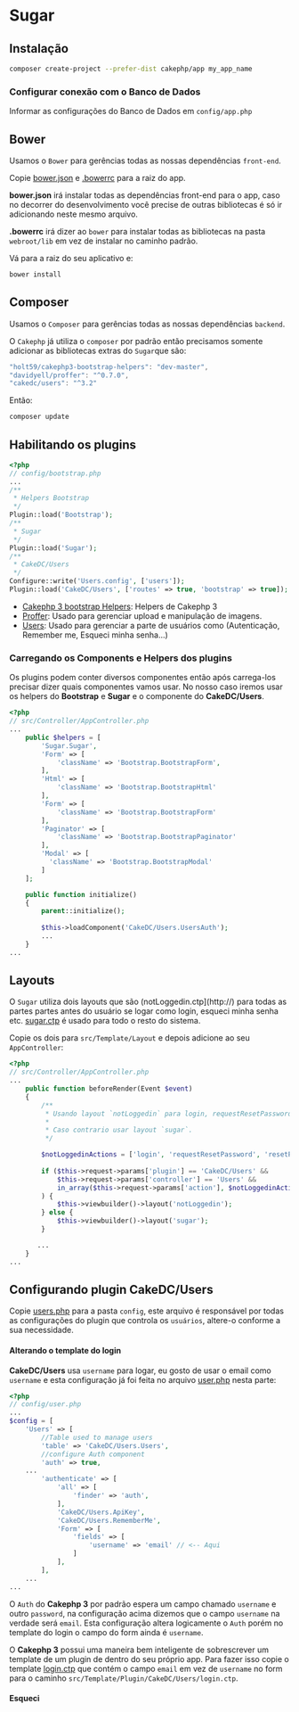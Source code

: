 # Sugar

## Instalação
```bash
composer create-project --prefer-dist cakephp/app my_app_name
```

### Configurar conexão com o Banco de Dados
Informar as configurações do Banco de Dados em `config/app.php`

## Bower
Usamos o `Bower` para gerências todas as nossas dependências `front-end`.

Copie [bower.json](http://) e [.bowerrc](http://) para a raiz do app.

**bower.json** irá instalar todas as dependências front-end para o app, caso no decorrer do desenvolvimento você precise de outras bibliotecas é só ir adicionando neste mesmo arquivo.

**.bowerrc** irá dizer ao `bower` para instalar todas as bibliotecas na pasta `webroot/lib` em vez de instalar no caminho padrão.

Vá para a raiz do seu aplicativo e:

```bash
bower install
```

## Composer
Usamos o `Composer` para gerências todas as nossas dependências `backend`.

O `Cakephp` já utiliza o `composer` por padrão então precisamos somente adicionar as bibliotecas extras do `Sugar`que são:

```javascript
"holt59/cakephp3-bootstrap-helpers": "dev-master",
"davidyell/proffer": "^0.7.0",
"cakedc/users": "^3.2"
```

Então:

```bash
composer update
```

## Habilitando os plugins
```php
<?php
// config/bootstrap.php
...
/**
 * Helpers Bootstrap
 */
Plugin::load('Bootstrap');
/**
 * Sugar
 */
Plugin::load('Sugar');
/**
 * CakeDC/Users
 */
Configure::write('Users.config', ['users']);
Plugin::load('CakeDC/Users', ['routes' => true, 'bootstrap' => true]);
```

- [Cakephp 3 bootstrap Helpers](https://github.com/Holt59/cakephp3-bootstrap-helpers): Helpers de Cakephp 3
- [Proffer](https://github.com/davidyell/CakePHP3-Proffer): Usado para gerenciar upload e manipulação  de imagens.
- [Users](https://github.com/CakeDC/users): Usado para gerenciar a parte de usuários como (Autenticação, Remember me, Esqueci minha senha...)

### Carregando os Components e Helpers dos plugins
Os plugins podem conter diversos componentes então após carrega-los precisar dizer quais componentes vamos usar.
No nosso caso iremos usar os helpers do **Bootstrap** e **Sugar** e o componente do **CakeDC/Users**.

```php
<?php
// src/Controller/AppController.php
...
    public $helpers = [
        'Sugar.Sugar',
        'Form' => [
            'className' => 'Bootstrap.BootstrapForm',
        ],
        'Html' => [
            'className' => 'Bootstrap.BootstrapHtml'
        ],
        'Form' => [
            'className' => 'Bootstrap.BootstrapForm'
        ],
        'Paginator' => [
            'className' => 'Bootstrap.BootstrapPaginator'
        ],
        'Modal' => [
          'className' => 'Bootstrap.BootstrapModal'
        ]
    ];

    public function initialize()
    {
        parent::initialize();
    
        $this->loadComponent('CakeDC/Users.UsersAuth');
        ...
    }
...
```


## Layouts
O `Sugar` utiliza dois layouts que são (notLoggedin.ctp](http://) para todas as partes partes antes do usuário se logar como login, esqueci minha senha etc. [sugar.ctp](http://) é usado para todo o resto do sistema.

Copie os dois para `src/Template/Layout` e depois adicione ao seu `AppController`:

```php
<?php
// src/Controller/AppController.php
...
    public function beforeRender(Event $event)
    {
        /**
         * Usando layout `notLoggedin` para login, requestResetPassword e resetPassword.
         *
         * Caso contrario usar layout `sugar`.
         */

        $notLoggedinActions = ['login', 'requestResetPassword', 'resetPassword'];
        
        if ($this->request->params['plugin'] == 'CakeDC/Users' &&
            $this->request->params['controller'] == 'Users' &&
            in_array($this->request->params['action'], $notLoggedinActions)
        ) {
            $this->viewbuilder()->layout('notLoggedin');
        } else {
            $this->viewbuilder()->layout('sugar');
        }

       ...
    }
...
```

## Configurando plugin CakeDC/Users

Copie [users.php](http://) para a pasta `config`, este arquivo é responsável por todas as configurações do plugin que controla os `usuários`, altere-o conforme a sua necessidade.

#### Alterando o template do login
**CakeDC/Users** usa `username` para logar, eu gosto de usar o email como `username` e esta configuração já foi feita no arquivo [user.php](http://) nesta parte:

```php
<?php
// config/user.php
...
$config = [
    'Users' => [
        //Table used to manage users
        'table' => 'CakeDC/Users.Users',
        //configure Auth component
        'auth' => true,
    ...
        'authenticate' => [
            'all' => [
                'finder' => 'auth',
            ],
            'CakeDC/Users.ApiKey',
            'CakeDC/Users.RememberMe',
            'Form' => [
                'fields' => [
                    'username' => 'email' // <-- Aqui
                ]
            ],
        ],
    ...
...

```

O `Auth` do **Cakephp 3** por padrão espera um campo chamado `username` e outro `password`, na configuração acima dizemos que o campo `username` na verdade será `email`. Esta configuração altera logicamente o `Auth` porém no template do login o campo do form ainda é `username`.

O **Cakephp 3** possui uma maneira bem inteligente de sobrescrever um template de um plugin de dentro do seu próprio app. Para fazer isso copie o template [login.ctp](http://) que contém o campo `email` em vez de `username` no form para o caminho `src/Template/Plugin/CakeDC/Users/login.ctp`.

#### Esqueci